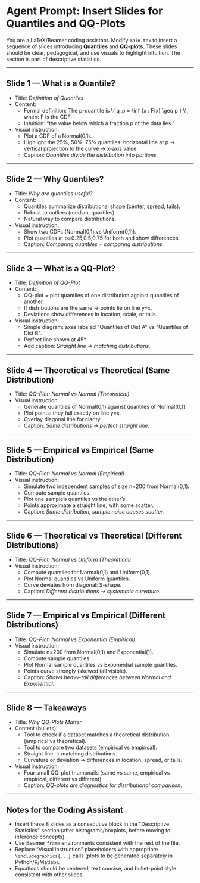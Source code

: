# Agent Prompt: Insert Slides for Quantiles and QQ-Plots

You are a LaTeX/Beamer coding assistant. Modify `main.tex` to insert a sequence of slides introducing **Quantiles** and **QQ-plots**. 
These slides should be clear, pedagogical, and use visuals to highlight intuition. The section is part of descriptive statistics.

---

## Slide 1 — What is a Quantile?
- Title: *Definition of Quantiles*
- Content:
  - Formal definition: The p-quantile is \\( q_p = \inf \{x : F(x) \geq p \} \\), where F is the CDF.
  - Intuition: “the value below which a fraction p of the data lies.”
- Visual instruction:
  - Plot a CDF of a Normal(0,1).
  - Highlight the 25%, 50%, 75% quantiles: horizontal line at p → vertical projection to the curve → x-axis value.
  - Caption: *Quantiles divide the distribution into portions.*

---

## Slide 2 — Why Quantiles?
- Title: *Why are quantiles useful?*
- Content:
  - Quantiles summarize distributional shape (center, spread, tails).
  - Robust to outliers (median, quartiles).
  - Natural way to compare distributions.
- Visual instruction:
  - Show two CDFs (Normal(0,1) vs Uniform(0,1)).
  - Plot quantiles at p=0.25,0.5,0.75 for both and show differences.
  - Caption: *Comparing quantiles = comparing distributions.*

---

## Slide 3 — What is a QQ-Plot?
- Title: *Definition of QQ-Plot*
- Content:
  - QQ-plot = plot quantiles of one distribution against quantiles of another.
  - If distributions are the same → points lie on line y=x.
  - Deviations show differences in location, scale, or tails.
- Visual instruction:
  - Simple diagram: axes labeled "Quantiles of Dist A" vs "Quantiles of Dist B".
  - Perfect line shown at 45°.
  - Add caption: *Straight line → matching distributions.*

---

## Slide 4 — Theoretical vs Theoretical (Same Distribution)
- Title: *QQ-Plot: Normal vs Normal (Theoretical)*
- Visual instruction:
  - Generate quantiles of Normal(0,1) against quantiles of Normal(0,1).
  - Plot points: they fall exactly on line y=x.
  - Overlay diagonal line for clarity.
  - Caption: *Same distributions → perfect straight line.*

---

## Slide 5 — Empirical vs Empirical (Same Distribution)
- Title: *QQ-Plot: Normal vs Normal (Empirical)*
- Visual instruction:
  - Simulate two independent samples of size n=200 from Normal(0,1).
  - Compute sample quantiles.
  - Plot one sample’s quantiles vs the other’s.
  - Points approximate a straight line, with some scatter.
  - Caption: *Same distribution, sample noise causes scatter.*

---

## Slide 6 — Theoretical vs Theoretical (Different Distributions)
- Title: *QQ-Plot: Normal vs Uniform (Theoretical)*
- Visual instruction:
  - Compute quantiles for Normal(0,1) and Uniform(0,1).
  - Plot Normal quantiles vs Uniform quantiles.
  - Curve deviates from diagonal: S-shape.
  - Caption: *Different distributions → systematic curvature.*

---

## Slide 7 — Empirical vs Empirical (Different Distributions)
- Title: *QQ-Plot: Normal vs Exponential (Empirical)*
- Visual instruction:
  - Simulate n=200 from Normal(0,1) and Exponential(1).
  - Compute sample quantiles.
  - Plot Normal sample quantiles vs Exponential sample quantiles.
  - Points curve strongly (skewed tail visible).
  - Caption: *Shows heavy-tail differences between Normal and Exponential.*

---

## Slide 8 — Takeaways
- Title: *Why QQ-Plots Matter*
- Content (bullets):
  - Tool to check if a dataset matches a theoretical distribution (empirical vs theoretical).
  - Tool to compare two datasets (empirical vs empirical).
  - Straight line → matching distributions.
  - Curvature or deviation → differences in location, spread, or tails.
- Visual instruction:
  - Four small QQ-plot thumbnails (same vs same, empirical vs empirical, different vs different).
  - Caption: *QQ-plots are diagnostics for distributional comparison.*

---

## Notes for the Coding Assistant
- Insert these 8 slides as a consecutive block in the "Descriptive Statistics" section (after histograms/boxplots, before moving to inference concepts).
- Use Beamer `frame` environments consistent with the rest of the file.
- Replace “Visual instruction” placeholders with appropriate `\includegraphics{...}` calls (plots to be generated separately in Python/R/Matlab).
- Equations should be centered, text concise, and bullet-point style consistent with other slides.
